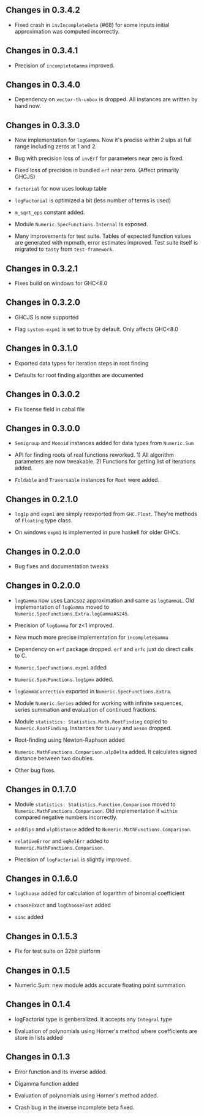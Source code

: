 ## Changes in 0.3.4.2

  * Fixed crash in `invIncompleteBeta` (#68) for some inputs initial approximation
    was computed incorrectly.


## Changes in 0.3.4.1

  * Precision of `incompleteGamma` improved.


## Changes in 0.3.4.0

  * Dependency on `vector-th-unbox` is dropped. All instances are written by
    hand now.


## Changes in 0.3.3.0

  * New implementation for `logGamma`. Now it's precise within 2 ulps at full
    range including zeros at 1 and 2.

  * Bug with precision loss of `invErf` for parameters near zero is fixed.

  * Fixed loss of precision in bundled `erf` near zero. (Affect primarily GHCJS)

  * `factorial` for now uses lookup table

  * `logFactorial` is optimized a bit (less number of terms is used)

  * `m_sqrt_eps` constant added.

  * Module `Numeric.SpecFunctions.Internal` is exposed.

  * Many improvements for test suite. Tables of expected function values are
    generated with mpmath, error estimates improved. Test suite itself is
    migrated to `tasty` from `test-framework`.


## Changes in 0.3.2.1

  * Fixes build on windows for GHC<8.0


## Changes in 0.3.2.0

  * GHCJS is now supported

  * Flag `system-expm1` is set to true by default. Only affects GHC<8.0

## Changes in 0.3.1.0

  * Exported data types for iteration steps in root finding

  * Defaults for root finding algorithm are documented


## Changes in 0.3.0.2

  * Fix license field in cabal file


## Changes in 0.3.0.0

  * `Semigroup` and `Monoid` instances added for data types from `Numeric.Sum`

  * API for finding roots of real functions reworked. 1) All algorithm
    parameters are now tweakable. 2) Functions for getting list of iterations
    added.

  * `Foldable` and `Traversable` instances for `Root` were added.

## Changes in 0.2.1.0

  * `log1p` and `expm1` are simply reexported from `GHC.Float`. They're methods
     of `Floating` type class.

  * On windows `expm1` is implemented in pure haskell for older GHCs.


## Changes in 0.2.0.0

  * Bug fixes and documentation tweaks


## Changes in 0.2.0.0

  * `logGamma` now uses Lancsoz approximation and same as `logGammaL`.  Old
     implementation of `logGamma` moved to `Numeric.SpecFunctions.Extra.logGammaAS245`.

  * Precision of `logGamma` for z<1 improved.

  * New much more precise implementation for `incompleteGamma`

  * Dependency on `erf` package dropped. `erf` and `erfc` just do direct calls
    to C.

  * `Numeric.SpecFunctions.expm1` added

  * `Numeric.SpecFunctions.log1pmx` added.

  * `logGammaCorrection` exported in `Numeric.SpecFunctions.Extra`.

  * Module `Numeric.Series` added for working with infinite sequences, series
    summation and evaluation of continued fractions.

  * Module `statistics: Statistics.Math.RootFinding` copied to
    `Numeric.RootFinding`. Instances for `binary` and `aeson` dropped.

  * Root-finding using Newton-Raphson added

  * `Numeric.MathFunctions.Comparison.ulpDelta` added. It calculates signed
    distance between two doubles.

  * Other bug fixes.



## Changes in 0.1.7.0

  * Module `statistics: Statistics.Function.Comparison` moved to
    `Numeric.MathFunctions.Comparison`. Old implementation if `within` compared
    negative numbers incorrectly.

  * `addUlps` and `ulpDistance` added to `Numeric.MathFunctions.Comparison`.

  * `relativeError` and `eqRelErr` added to `Numeric.MathFunctions.Comparison`.

  * Precision of `logFactorial` is slightly improved.


## Changes in 0.1.6.0

  * `logChoose` added for calculation of logarithm of binomial coefficient

  * `chooseExact` and `logChooseFast` added

  * `sinc` added


## Changes in 0.1.5.3

  * Fix for test suite on 32bit platform


## Changes in 0.1.5

  * Numeric.Sum: new module adds accurate floating point summation.


## Changes in 0.1.4

  * logFactorial type is genberalized. It accepts any `Integral` type

  * Evaluation of polynomials using Horner's method where coefficients
    are store in lists added


## Changes in 0.1.3

  * Error function and its inverse added.

  * Digamma function added

  * Evaluation of polynomials using Horner's method added.

  * Crash bug in the inverse incomplete beta fixed.
